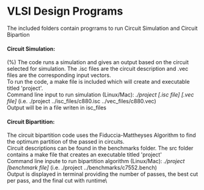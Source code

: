# VLSI Design Programs
The included folders contain progrrams to run Circuit Simulation and Circuit Bipartion

#### Circuit Simulation:
(%)    The code runs a simulation and gives an output based on the circuit selected for simulation. The .isc files are the circuit description and .vec files are the corresponding input vectors.\
To run the code, a make file is included which will create and executable titled 'project'.\
Command line input to run simulation (Linux/Mac): *./project [.isc file] [.vec file]* (i.e. ./project ../isc_files/c880.isc ../vec_files/c880.vec)\
Output will be in a file writen in isc_files
  
#### Circuit Bipartition:
The circuit bipartition code uses the Fiduccia-Mattheyses Algorithm to find the optimum partition of the passed in circuits.\
Circuit descriptions can be found in the benchmarks folder. The src folder contains a make file that creates an executable titled 'project'\
Command line inpute to run bipartition algorithm (Linux/Mac): *./project [benchmark file]* (i.e. ./project ../benchmarks/c7552.bench)\
Output is displayed in terminal providing the number of passes, the best cut per pass, and the final cut with runtime\
  

